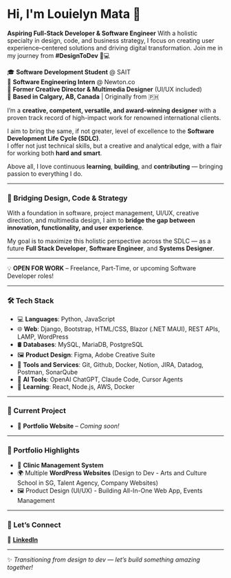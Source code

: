 # Hi, I'm Louielyn Mata 👋  
**Aspiring Full-Stack Developer & Software Engineer** 
With a holistic specialty in design, code, and business strategy, I focus on creating user experience–centered solutions and driving digital transformation.
Join me in my journey from **#DesignToDev** 🎨💻

🎓 **Software Development Student** @ SAIT  
💼 **Software Engineering Intern** @ Newton.co  
🎨 **Former Creative Director & Multimedia Designer** (UI/UX included)  
📍 **Based in Calgary, AB, Canada** | Originally from 🇵🇭

I’m a **creative, competent, versatile, and award-winning designer** with a proven track record of high-impact work for renowned international clients.

I aim to bring the same, if not greater, level of excellence to the **Software Development Life Cycle (SDLC)**.  
I offer not just technical skills, but a creative and analytical edge, with a flair for working both **hard and smart**.  

Above all, I love continuous **learning**, **building**, and **contributing** — bringing passion to everything I do.

---

### 🧩 Bridging Design, Code & Strategy  
With a foundation in software, project management, UI/UX, creative direction, and multimedia design, I aim to **bridge the gap between innovation, functionality, and user experience**.  

My goal is to maximize this holistic perspective across the SDLC — as a future **Full Stack Developer**, **Software Engineer**, and **Systems Designer**.

---

💡 **OPEN FOR WORK** – Freelance, Part-Time, or upcoming Software Developer roles!

---

### 🛠 Tech Stack  
- 💻 **Languages**: Python, JavaScript  
- 🌐 **Web**: Django, Bootstrap, HTML/CSS, Blazor (.NET MAUI), REST APIs, LAMP, WordPress  
- 🛢 **Databases**: MySQL, MariaDB, PostgreSQL
- 🖼️ **Product Design**: Figma, Adobe Creative Suite
- 🧩 **Tools and Services**: Git, Github, Docker, Notion, JIRA, Datadog, Postman, SonarQube
- 🔧 **AI Tools**: OpenAI ChatGPT, Claude Code, Cursor Agents
- 🚀 **Learning**: React, Node.js, AWS, Docker

---

### 🧪 Current Project  
- 🔧 **Portfolio Website** – *Coming soon!*

---

### 📂 Portfolio Highlights  
- 💊 **Clinic Management System**  
- 🌍 Multiple **WordPress Websites** (Design to Dev - Arts and Culture School in SG, Talent Agency, Company Websites)
- 🖼️ Product Design (UI/UX) - Building All-In-One Web App, Events Management

---

### 🤝 Let’s Connect  
🔗 [**LinkedIn**](https://www.linkedin.com/in/louielynmata)

---

✨ *Transitioning from design to dev — let’s build something amazing together!*
